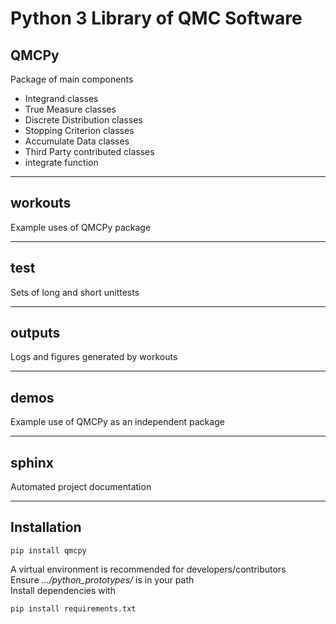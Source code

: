 # Python 3 Library of QMC Software

## QMCPy
Package of main components<br>
- Integrand classes
- True Measure classes
- Discrete Distribution classes
- Stopping Criterion classes
- Accumulate Data classes
- Third Party contributed classes
- integrate function

<hr>

## workouts
Example uses of QMCPy package<br>


<hr>

## test
Sets of long and short unittests<br>


<hr>

## outputs
Logs and figures generated by workouts

<hr>

## demos
Example use of QMCPy as an independent package

<hr>

## sphinx
Automated project documentation

<hr>

## Installation
~~~
pip install qmcpy
~~~
A virtual environment is recommended for developers/contributors<br>
Ensure *.../python_prototypes/* is in your path<br>
Install dependencies with<br>
~~~
pip install requirements.txt
~~~